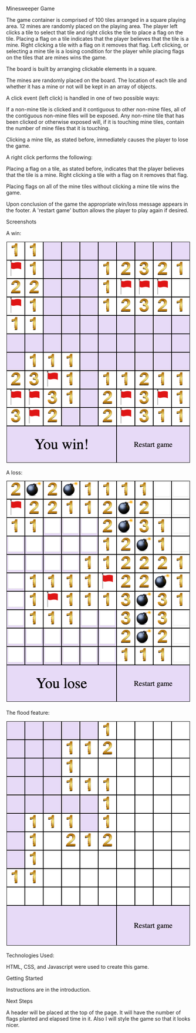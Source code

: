 Minesweeper Game

The game container is comprised of 100 tiles arranged in a square playing area. 12 mines are randomly placed on the playing area. The player left clicks a tile to select that tile and right clicks the tile to place a flag on the tile. Placing a flag on a tile indicates that the player believes that the tile is a mine. Right clicking a tile with a flag on it removes that flag. Left clicking, or selecting a mine tile is a losing condition for the player while placing flags on the tiles that are mines wins the game.

The board is built by arranging clickable elements in a square.

The mines are randomly placed on the board. The location of each tile and whether it has a mine or not will be kept in an array of objects.

A click event (left click) is handled in one of two possible ways:

If a non-mine tile is clicked and it contiguous to other non-mine files, all of the contiguous non-mine files will be exposed. Any non-mine tile that has been clicked or otherwise exposed will, if it is touching mine tiles, contain the number of mine files that it is touching.

Clicking a mine tile, as stated before, immediately causes the player to lose the game.

A right click performs the following:

Placing a flag on a tile, as stated before, indicates that the player believes that the tile is a mine. Right clicking a tile with a flag on it removes that flag. 

Placing flags on all of the mine tiles without clicking a mine tile wins the game.

Upon conclusion of the game the appropriate win/loss message appears in the footer. A 'restart game' button allows the player to play again if desired.


Screenshots

A win:

<img src="https://github.com/dmwspace/minesweeper-game/blob/main/imgs/win.png">

A loss:

<img src="https://github.com/dmwspace/minesweeper-game/blob/main/imgs/loss.png">

The flood feature:

<img src="https://github.com/dmwspace/minesweeper-game/blob/main/imgs/flood.png">


Technologies Used:

HTML, CSS, and Javascript were used to create this game.


Getting Started

Instructions are in the introduction.


Next Steps

A header will be placed at the top of the page. It will have the number of flags planted and elapsed time in it. Also I will style the game so that it looks nicer.
